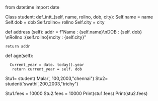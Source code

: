 from datetime import date 

Class student:
def_intt_(self, name, rollno, dob, city):
    Self.name = name
    Self.dob  = dob
    Self.rollno= rollno
    Self.city = city

  def address (self):
    addr = f"Name : {self.name}\nDOB : {self. dob}\
          \nRollno :{self.rollno}\ncity : {self.city}"

    return addr

  def age(self):
    
      Current_year = date. today().year
       return current_year = self. dob

 Stu1= student('Malar', 100,2003,"chennai")
 Stu2= student('swathi',200,2003,"trichy")

  

 Stu1.fees = 10000
 Stu2.fees = 10000
 Print(stu1.fees)
 Print(stu2.fees)
